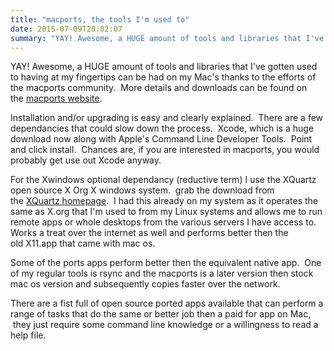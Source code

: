 ```yaml
---
title: "macports, the tools I'm used to"
date: 2015-07-09T20:02:07
summary: "YAY! Awesome, a HUGE amount of tools and libraries that I've gotten used to having at my fingertips can be had on my Mac's thanks to macports"
---
```


YAY! Awesome, a HUGE amount of tools and libraries that I've gotten used to having at my fingertips can be had on my Mac's thanks to the efforts of the macports community.  More details and downloads can be found on the [macports website](https://www.macports.org).

Installation and/or upgrading is easy and clearly explained.  There are a few dependancies that could slow down the process.  Xcode, which is a huge download now along with Apple's Command Line Developer Tools.  Point and click install.  Chances are, if you are interested in macports, you would probably get use out Xcode anyway.

For the Xwindows optional dependancy (reductive term) I use the XQuartz open source X Org X windows system.  grab the download from the [XQuartz homepage](https://www.xquartz.org).  I had this already on my system as it operates the same as X.org that I'm used to from my Linux systems and allows me to run remote apps or whole desktops from the various servers I have access to. Works a treat over the internet as well and performs better then the old X11.app that came with mac os.

Some of the ports apps perform better then the equivalent native app.  One of my regular tools is rsync and the macports is a later version then stock mac os version and subsequently copies faster over the network.

There are a fist full of open source ported apps available that can perform a range of tasks that do the same or better job then a paid for app on Mac,  they just require some command line knowledge or a willingness to read a help file.

